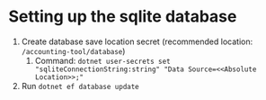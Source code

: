 # Setting up the sqlite database

1. Create database save location secret (recommended location: ```/accounting-tool/database```)
   1. Command: ```dotnet user-secrets set "sqliteConnectionString:string" "Data Source=<<Absolute Location>>;"```
2. Run ```dotnet ef database update```